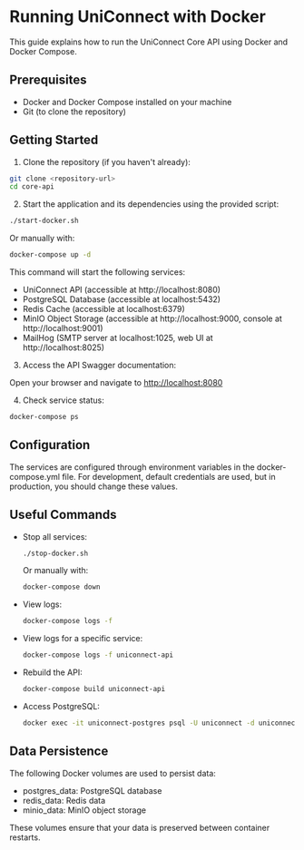# Running UniConnect with Docker

This guide explains how to run the UniConnect Core API using Docker and Docker Compose.

## Prerequisites

- Docker and Docker Compose installed on your machine
- Git (to clone the repository)

## Getting Started

1. Clone the repository (if you haven't already):

```bash
git clone <repository-url>
cd core-api
```

2. Start the application and its dependencies using the provided script:

```bash
./start-docker.sh
```

Or manually with:

```bash
docker-compose up -d
```

This command will start the following services:

- UniConnect API (accessible at http://localhost:8080)
- PostgreSQL Database (accessible at localhost:5432)
- Redis Cache (accessible at localhost:6379)
- MinIO Object Storage (accessible at http://localhost:9000, console at http://localhost:9001)
- MailHog (SMTP server at localhost:1025, web UI at http://localhost:8025)

3. Access the API Swagger documentation:

Open your browser and navigate to [http://localhost:8080](http://localhost:8080)

4. Check service status:

```bash
docker-compose ps
```

## Configuration

The services are configured through environment variables in the docker-compose.yml file. For development, default credentials are used, but in production, you should change these values.

## Useful Commands

- Stop all services:

  ```bash
  ./stop-docker.sh
  ```

  Or manually with:

  ```bash
  docker-compose down
  ```

- View logs:

  ```bash
  docker-compose logs -f
  ```

- View logs for a specific service:

  ```bash
  docker-compose logs -f uniconnect-api
  ```

- Rebuild the API:

  ```bash
  docker-compose build uniconnect-api
  ```

- Access PostgreSQL:
  ```bash
  docker exec -it uniconnect-postgres psql -U uniconnect -d uniconnect
  ```

## Data Persistence

The following Docker volumes are used to persist data:

- postgres_data: PostgreSQL database
- redis_data: Redis data
- minio_data: MinIO object storage

These volumes ensure that your data is preserved between container restarts.
